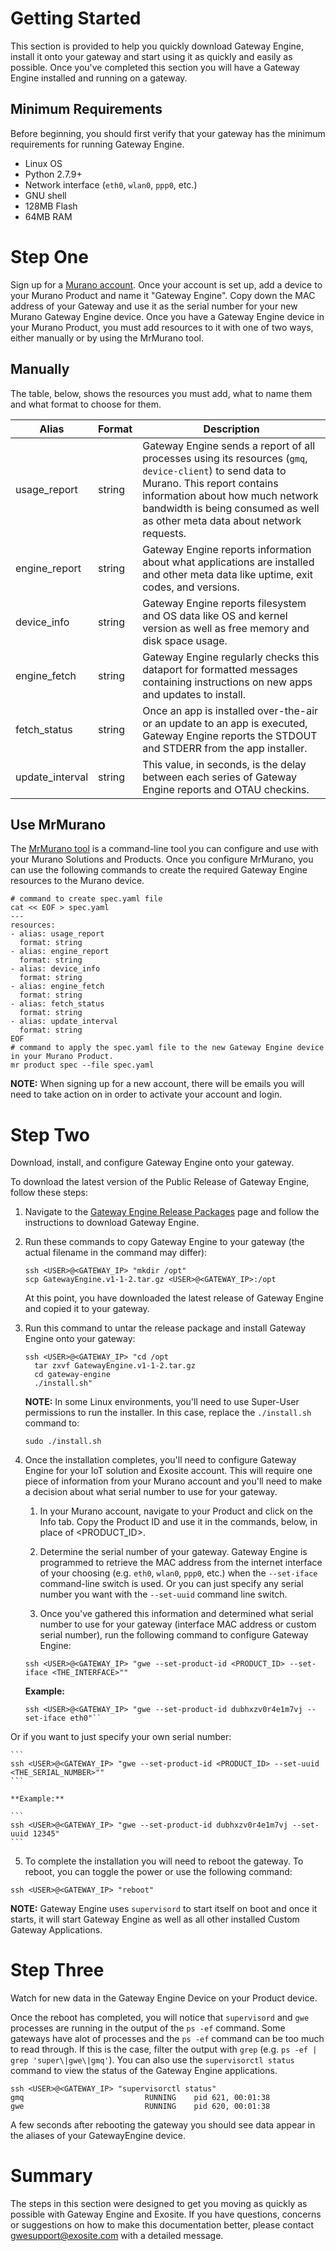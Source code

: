 # Getting Started

This section is provided to help you quickly download Gateway Engine,
install it onto your gateway and start using it as quickly and easily as
possible. Once you've completed this section you will have a Gateway
Engine installed and running on a gateway.

## Minimum Requirements

Before beginning, you should first verify that your
gateway has the minimum requirements for running Gateway Engine.

* Linux OS
* Python 2.7.9+
* Network interface (`eth0`, `wlan0`, `ppp0`, etc.)
* GNU shell
* 128MB Flash
* 64MB RAM

# Step One

Sign up for a [Murano account](https://exosite.com/murano/). Once your
account is set up, add a device to your Murano Product and name it
"Gateway Engine". Copy down the MAC address of your Gateway and use it
as the serial number for your new Murano Gateway Engine device. Once you
have a Gateway Engine device in your Murano Product, you must add
resources to it with one of two ways, either manually or by using the MrMurano tool.

## Manually

The table, below, shows the resources you must add, what to name them
and what format to choose for them.

| Alias         | Format        | Description   |
| ------------- | ------------- | ------------- |
| usage_report  | string        | Gateway Engine sends a report of all processes using its resources (`gmq`, `device-client`) to send data to Murano. This report contains information about how much network bandwidth is being consumed as well as other meta data about network requests.|
| engine_report | string | Gateway Engine reports information about what applications are installed and other meta data like uptime, exit codes, and versions.         |
| device_info | string | Gateway Engine reports filesystem and OS data like OS and kernel version as well as free memory and disk space usage.|
| engine_fetch | string | Gateway Engine regularly checks this dataport for formatted messages containing instructions on new apps and updates to install.        |
| fetch_status | string | Once an app is installed over-the-air or an update to an app is executed, Gateway Engine reports the STDOUT and STDERR from the app installer.        |
| update_interval | string | This value, in seconds, is the delay between each series of Gateway Engine reports and OTAU checkins.|

## Use MrMurano

The [MrMurano tool](https://github.com/tadpol/MrMurano) is a
command-line tool you can configure and use with your Murano Solutions
and Products. Once you configure MrMurano, you can use the following
commands to create the required Gateway Engine resources to the Murano
device. 

```
# command to create spec.yaml file
cat << EOF > spec.yaml
---
resources:
- alias: usage_report
  format: string
- alias: engine_report
  format: string
- alias: device_info
  format: string
- alias: engine_fetch
  format: string
- alias: fetch_status
  format: string
- alias: update_interval
  format: string 
EOF
# command to apply the spec.yaml file to the new Gateway Engine device in your Murano Product.
mr product spec --file spec.yaml
```

**NOTE:** When signing up for a new account, there will be emails you will need to
take action on in order to activate your account and login.

# Step Two

Download, install, and configure Gateway Engine onto your gateway.

To download the latest version of the Public Release of Gateway Engine,
follow these steps:

1.  Navigate to the [Gateway Engine Release Packages](/gwe/release_packages/) page and follow the instructions to
    download Gateway Engine.
2.  Run these commands to copy Gateway Engine to your gateway (the
    actual filename in the command may differ):

    ```
    ssh <USER>@<GATEWAY_IP> "mkdir /opt"
    scp GatewayEngine.v1-1-2.tar.gz <USER>@<GATEWAY_IP>:/opt 
    ```

    At this point, you have downloaded the latest release of Gateway Engine and copied it to your gateway.

3.  Run this command to untar the release package and install Gateway
    Engine onto your gateway:

    ```
    ssh <USER>@<GATEWAY_IP> "cd /opt
      tar zxvf GatewayEngine.v1-1-2.tar.gz
      cd gateway-engine
      ./install.sh"
    ```

    **NOTE:** In some Linux environments, you'll need to use Super-User permissions to run the installer. In this case, replace the `./install.sh` command to:

    ```
    sudo ./install.sh
    ```

4.  Once the installation completes, you'll need to configure Gateway
    Engine for your IoT solution and Exosite account. This will require
    one piece of information from your Murano account and you'll need to
    make a decision about what serial number to use for your gateway.

    1.  In your Murano account, navigate to your Product and click on
        the Info tab. Copy the Product ID and use it in the commands,
        below, in place of &lt;PRODUCT\_ID&gt;.
    2.  Determine the serial number of your gateway. Gateway Engine is
        programmed to retrieve the MAC address from the internet
        interface of your choosing (e.g. `eth0`, `wlan0`,
        `ppp0`, etc.) when the `--set-iface` command-line switch
        is used. Or you can just specify any serial number you want
        with the `--set-uuid` command line switch.
   
    3.  Once you've gathered this information and determined what serial
        number to use for your gateway (interface MAC address or custom
        serial number), run the following command to configure Gateway
        Engine:

    ``` 
    ssh <USER>@<GATEWAY_IP> "gwe --set-product-id <PRODUCT_ID> --set-iface <THE_INTERFACE>""
    ```

    **Example:**

    ```
    ssh <USER>@<GATEWAY_IP> "gwe --set-product-id dubhxzv0r4e1m7vj --set-iface eth0"``
    ```
    
 Or if you want to just specify your own serial number:
 
    ```
    ssh <USER>@<GATEWAY_IP> "gwe --set-product-id <PRODUCT_ID> --set-uuid <THE_SERIAL_NUMBER>""
    ```
        
    **Example:**

    ```
    ssh <USER>@<GATEWAY_IP> "gwe --set-product-id dubhxzv0r4e1m7vj --set-uuid 12345"
    ```
    
5.  To complete the installation you will need to reboot the gateway.
    To reboot, you can toggle the power or use the following command:

  ```
  ssh <USER>@<GATEWAY_IP> "reboot"
  ```
  
**NOTE:** Gateway Engine uses `supervisord` to start itself on boot and once it starts, it will start Gateway Engine as well as all other installed Custom Gateway Applications.

# Step Three

Watch for new data in the Gateway Engine Device on your Product device.

Once the reboot has completed, you will notice that `supervisord` and
`gwe` processes are running in the output of the `ps -ef` command. Some
gateways have alot of processes and the `ps -ef` command can be too much
to read through. If this is the case, filter the output with `grep`
(e.g. `ps -ef | grep 'super\|gwe\|gmq'`). You can also use the
`supervisorctl status` command to view the status of the Gateway Engine
applications.

```
ssh <USER>@<GATEWAY_IP> "supervisorctl status"
gmq                           RUNNING    pid 621, 00:01:38
gwe                           RUNNING    pid 620, 00:01:38
```

A few seconds after rebooting the gateway you should see data appear in
the aliases of your GatewayEngine device.

# Summary

The steps in this section were designed to get you moving as quickly as
possible with Gateway Engine and Exosite. If you have questions,
concerns or suggestions on how to make this documentation better, please
contact gwesupport@exosite.com with a detailed message.
